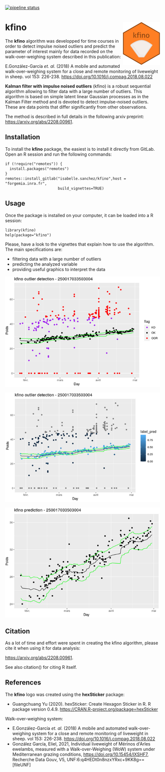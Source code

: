 [![pipeline status](https://forgemia.inra.fr/isabelle.sanchez/kfino/badges/main/pipeline.svg)](https://forgemia.inra.fr/isabelle.sanchez/kfino/-/commits/main) 

# kfino <img src='man/figures/logo.png' align="right" height="139" />

The **kfino** algorithm was developped for time courses in order to detect impulse noised outliers and predict the parameter of interest mainly for data recorded on the walk-over-weighing system described in this publication:

E.González-García *et. al.* (2018) A mobile and automated walk-over-weighing system for a close and remote monitoring of liveweight in sheep. vol 153: 226-238. https://doi.org/10.1016/j.compag.2018.08.022

**Kalman filter with impulse noised outliers** (kfino) is a robust sequential algorithm allowing to filter data with a large number of outliers. This algorithm is based on simple latent linear Gaussian processes as in the Kalman Filter method and is devoted to detect impulse-noised outliers. These are data points that differ significantly from other observations.

The method is described in full details in the following arxiv preprint: https://arxiv.org/abs/2208.00961.

## Installation

To install the **kfino** package, the easiest is to install it directly from GitLab. Open an R session and run the following commands:

```
if (!require("remotes")) {
  install.packages("remotes")
}
remotes::install_gitlab("isabelle.sanchez/kfino",host = "forgemia.inra.fr",
                        build_vignettes=TRUE)
```
                        
## Usage
Once the package is installed on your computer, it can be loaded into a R session:

```
library(kfino)
help(package="kfino")
```

Please, have a look to the vignettes that explain how to use the algorithm. The 
main specifications are:

* filtering data with a large number of outliers 
* predicting the analyzed variable
* providing useful graphics to interpret the data

![quali](man/figures/kfino_plot_quali.png)

![quanti](man/figures/kfino_plot_quanti.png)

![pred](man/figures/kfino_plot_pred.png)

## Citation
As a lot of time and effort were spent in creating the kfino algorithm, please cite it when using it for data analysis:

https://arxiv.org/abs/2208.00961.

See also citation() for citing R itself.

## References

The **kfino** logo was created using the **hexSticker** package:

* Guangchuang Yu (2020). hexSticker: Create Hexagon Sticker in R. R package version 0.4.9. https://CRAN.R-project.org/package=hexSticker

Walk-over-weighing system:

* E.González-García *et. al.* (2018) A mobile and automated walk-over-weighing system for a close and remote monitoring of liveweight in sheep. vol 153: 226-238. https://doi.org/10.1016/j.compag.2018.08.022
* González García, Eliel, 2021, Individual liveweight of Mérinos d'Arles ewelambs, measured with a Walk-over-Weighing (WoW) system under Mediterranean grazing conditions, https://doi.org/10.15454/IXSHF7, Recherche Data Gouv, V5, UNF:6:q4HEDt0n8nzxYRxc+9KK8g==[fileUNF] 
